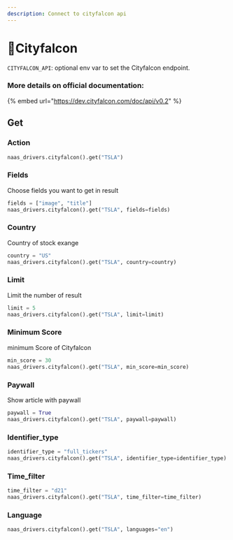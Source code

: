 ```yaml
---
description: Connect to cityfalcon api
---
```


# 📰Cityfalcon

`CITYFALCON_API`: optional env var to set the Cityfalcon endpoint.

### More details on official documentation:

{% embed url="https://dev.cityfalcon.com/doc/api/v0.2" %}

## Get

### Action

```python
naas_drivers.cityfalcon().get("TSLA")
```

### Fields

Choose fields you want to get in result

```python
fields = ["image", "title"]
naas_drivers.cityfalcon().get("TSLA", fields=fields)
```

### Country

Country of stock exange

```python
country = "US"
naas_drivers.cityfalcon().get("TSLA", country=country)
```

### Limit

Limit the number of result 

```python
limit = 5
naas_drivers.cityfalcon().get("TSLA", limit=limit)
```

### Minimum Score

minimum Score of Cityfalcon 

```python
min_score = 30
naas_drivers.cityfalcon().get("TSLA", min_score=min_score)
```

### Paywall

Show article with paywall

```python
paywall = True
naas_drivers.cityfalcon().get("TSLA", paywall=paywall)
```

### Identifier\_type

```python
identifier_type = "full_tickers"
naas_drivers.cityfalcon().get("TSLA", identifier_type=identifier_type)
```

### Time\_filter

```python
time_filter = "d21"
naas_drivers.cityfalcon().get("TSLA", time_filter=time_filter)
```

### Language

```python
naas_drivers.cityfalcon().get("TSLA", languages="en")
```

